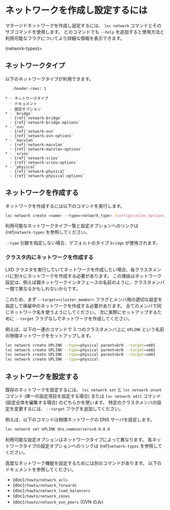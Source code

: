 # ネットワークを作成し設定するには

マネージドネットワークを作成し設定するには、 `lxc network` コマンドとそのサブコマンドを使用します。
どのコマンドでも `--help` を追加すると使用方法と利用可能なフラグについてより詳細な情報を表示できます。

(network-types)=
## ネットワークタイプ

以下のネットワークタイプが利用できます。

```{list-table}
   :header-rows: 1

* - ネットワークタイプ
  - ドキュメント
  - 設定オプション
* - `bridge`
  - {ref}`network-bridge`
  - {ref}`network-bridge-options`
* - `ovn`
  - {ref}`network-ovn`
  - {ref}`network-ovn-options`
* - `macvlan`
  - {ref}`network-macvlan`
  - {ref}`network-macvlan-options`
* - `sriov`
  - {ref}`network-sriov`
  - {ref}`network-sriov-options`
* - `physical`
  - {ref}`network-physical`
  - {ref}`network-physical-options`

```

## ネットワークを作成する

ネットワークを作成するには以下のコマンドを実行します。

```bash
lxc network create <name> --type=<network_type> [configuration_options...]
```

利用可能なネットワークタイプ一覧と設定オプションへのリンクは {ref}`network-types` を参照してください。

`--type` 引数を指定しない場合、デフォルトのタイプ `bridge` が使用されます。

### クラスタ内にネットワークを作成する

LXD クラスタを実行していてネットワークを作成したい場合、各クラスタメンバに別々にネットワークを作成する必要があります。
この理由はネットワーク設定は、例えば親ネットワークインタフェースの名前のように、クラスタメンバー間で異なるかもしれないからです。

このため、まず `--target=<cluster_member>` フラグとメンバ用の適切な設定を指定して保留中のネットワークを作成する必要があります。
全てのメンバで同じネットワーク名を使うようにしてください。
次に実際にセットアップするために `--target` フラグなしでネットワークを作成してください。

例えば、以下の一連のコマンドで 3 つのクラスタメンバ上に `UPLINK` という名前の物理ネットワークをセットアップします。

```bash
lxc network create UPLINK --type=physical parent=br0 --target=vm01
lxc network create UPLINK --type=physical parent=br0 --target=vm02
lxc network create UPLINK --type=physical parent=br0 --target=vm03
lxc network create UPLINK --type=physical
```

## ネットワークを設定する

既存のネットワークを設定するには、 `lxc network set` と `lxc network unset` コマンド (単一の設定項目を設定する場合) または `lxc network edit` コマンド (設定全体を編集する場合) のどちらかを使います。
特定のクラスタメンバの設定を変更するには、 `--target` フラグを追加してください。

例えば、以下のコマンドは物理ネットワークの DNS サーバを設定します。

```bash
lxc network set UPLINK dns.nameservers=8.8.8.8
```

利用可能な設定オプションはネットワークタイプによって異なります。
各ネットワークタイプの設定オプションへのリンクは {ref}`network-types` を参照してください。

高度なネットワーク機能を設定するためには別のコマンドがあります。
以下のドキュメントを参照してください。

- {doc}`/howto/network_acls`
- {doc}`/howto/network_forwards`
- {doc}`/howto/network_load_balancers`
- {doc}`/howto/network_zones`
- {doc}`/howto/network_ovn_peers` (OVN のみ)
